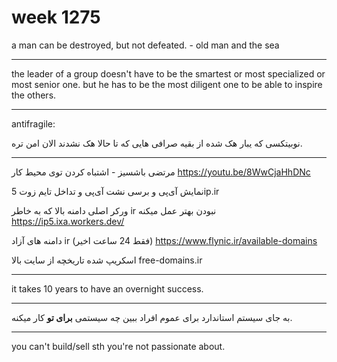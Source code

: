 # week 1275
a man can be destroyed, but not defeated. - old man and the sea

---

the leader of a group doesn't have to be the smartest or most specialized or most senior one. but he has to be the most diligent one to be able to inspire the others.

---

antifragile:

نوبیتکسی که یبار هک شده از بقیه صرافی هایی که تا حالا هک نشدند الان امن تره.

---

مرتضی باشسیز - اشتباه کردن توی محیط کار
https://youtu.be/8WwCjaHhDNc

نمایش آی‌پی و برسی نشت آی‌پی و تداخل تایم زوت
5ip.ir

ورکر اصلی دامنه بالا که به خاطر ir نبودن بهتر عمل میکنه
https://ip5.ixa.workers.dev/

دامنه های آزاد ir (فقط 24 ساعت اخیر)
https://www.flynic.ir/available-domains

اسکریپ شده تاریخچه از سایت بالا
free-domains.ir

---

it takes 10 years to have an overnight success.

---

به جای سیستم استاندارد برای عموم افراد ببین چه سیستمی **برای تو** کار میکنه.

---

you can't build/sell sth you're not passionate about.